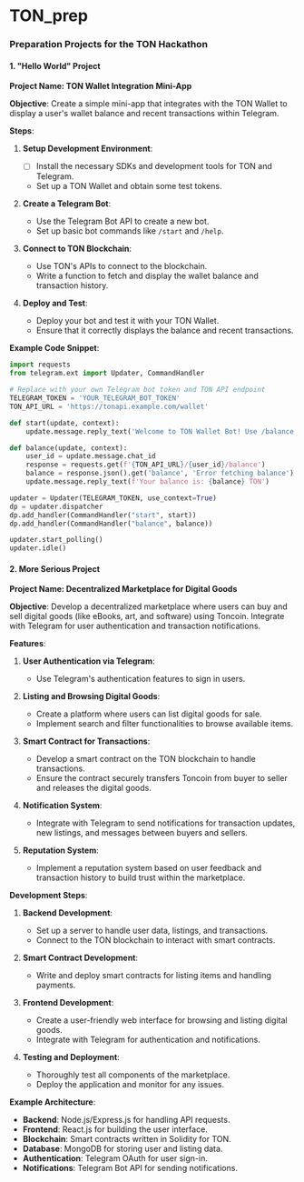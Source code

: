# TON_prep

### Preparation Projects for the TON Hackathon

#### 1. "Hello World" Project

**Project Name: TON Wallet Integration Mini-App**

**Objective**: Create a simple mini-app that integrates with the TON Wallet to display a user's wallet balance and recent transactions within Telegram.

**Steps**:

1. **Setup Development Environment**:

   - [ ] Install the necessary SDKs and development tools for TON and Telegram.
   - Set up a TON Wallet and obtain some test tokens.

2. **Create a Telegram Bot**:

   - Use the Telegram Bot API to create a new bot.
   - Set up basic bot commands like `/start` and `/help`.

3. **Connect to TON Blockchain**:

   - Use TON's APIs to connect to the blockchain.
   - Write a function to fetch and display the wallet balance and transaction history.

4. **Deploy and Test**:
   - Deploy your bot and test it with your TON Wallet.
   - Ensure that it correctly displays the balance and recent transactions.

**Example Code Snippet**:

```python
import requests
from telegram.ext import Updater, CommandHandler

# Replace with your own Telegram bot token and TON API endpoint
TELEGRAM_TOKEN = 'YOUR_TELEGRAM_BOT_TOKEN'
TON_API_URL = 'https://tonapi.example.com/wallet'

def start(update, context):
    update.message.reply_text('Welcome to TON Wallet Bot! Use /balance to check your balance.')

def balance(update, context):
    user_id = update.message.chat_id
    response = requests.get(f'{TON_API_URL}/{user_id}/balance')
    balance = response.json().get('balance', 'Error fetching balance')
    update.message.reply_text(f'Your balance is: {balance} TON')

updater = Updater(TELEGRAM_TOKEN, use_context=True)
dp = updater.dispatcher
dp.add_handler(CommandHandler("start", start))
dp.add_handler(CommandHandler("balance", balance))

updater.start_polling()
updater.idle()
```

#### 2. More Serious Project

**Project Name: Decentralized Marketplace for Digital Goods**

**Objective**: Develop a decentralized marketplace where users can buy and sell digital goods (like eBooks, art, and software) using Toncoin. Integrate with Telegram for user authentication and transaction notifications.

**Features**:

1. **User Authentication via Telegram**:

   - Use Telegram's authentication features to sign in users.

2. **Listing and Browsing Digital Goods**:

   - Create a platform where users can list digital goods for sale.
   - Implement search and filter functionalities to browse available items.

3. **Smart Contract for Transactions**:

   - Develop a smart contract on the TON blockchain to handle transactions.
   - Ensure the contract securely transfers Toncoin from buyer to seller and releases the digital goods.

4. **Notification System**:

   - Integrate with Telegram to send notifications for transaction updates, new listings, and messages between buyers and sellers.

5. **Reputation System**:
   - Implement a reputation system based on user feedback and transaction history to build trust within the marketplace.

**Development Steps**:

1. **Backend Development**:

   - Set up a server to handle user data, listings, and transactions.
   - Connect to the TON blockchain to interact with smart contracts.

2. **Smart Contract Development**:

   - Write and deploy smart contracts for listing items and handling payments.

3. **Frontend Development**:

   - Create a user-friendly web interface for browsing and listing digital goods.
   - Integrate with Telegram for authentication and notifications.

4. **Testing and Deployment**:
   - Thoroughly test all components of the marketplace.
   - Deploy the application and monitor for any issues.

**Example Architecture**:

- **Backend**: Node.js/Express.js for handling API requests.
- **Frontend**: React.js for building the user interface.
- **Blockchain**: Smart contracts written in Solidity for TON.
- **Database**: MongoDB for storing user and listing data.
- **Authentication**: Telegram OAuth for user sign-in.
- **Notifications**: Telegram Bot API for sending notifications.
